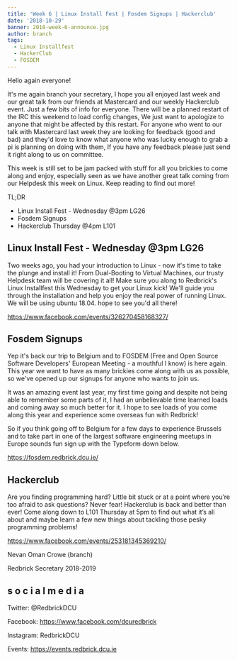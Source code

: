 ```yaml
---
title: 'Week 6 | Linux Install Fest | Fosdem Signups | Hackerclub'
date: '2018-10-29'
banner: 2018-week-6-announce.jpg
author: branch
tags:
  - Linux Installfest
  - HackerClub
  - FOSDEM
---
```


Hello again everyone!


It's me again branch your secretary, I hope you all enjoyed last week and our great talk from our friends at Mastercard and our weekly Hackerclub event. Just a few bits of info for everyone. There will be a planned restart of the IRC this weekend to load config changes, We just want to apologize to anyone that might be affected by this restart. For anyone who went to our talk with Mastercard last week they are looking for feedback (good and bad) and they'd love to know what anyone who was lucky enough to grab a pi is planning on doing with them, If you have any feedback please just send it right along to us on committee.

This week is still set to be jam packed with stuff for all you brickies to come along and enjoy, especially seen as we have another great talk coming from our Helpdesk this week on Linux. Keep reading to find out more!


TL;DR
- Linux Install Fest - Wednesday @3pm LG26
- Fosdem Signups
- Hackerclub Thursday @4pm L101


<!-- more -->

## Linux Install Fest - Wednesday @3pm LG26

Two weeks ago, you had your introduction to Linux - now it's time to take the plunge and install it!
From Dual-Booting to Virtual Machines, our trusty Helpdesk team will be covering it all! Make sure you along to Redbrick's Linux Installfest this Wednesday to get your Linux kick!
We'll guide you through the installation and help you enjoy the real power of running Linux. We will be using ubuntu 18.04. hope to see you'd all there!

https://www.facebook.com/events/326270458168327/


## Fosdem Signups

Yep it's back our trip to Belgium and to FOSDEM (Free and Open Source Software Developers' European Meeting - a mouthful I know) is here again. This year we want to have as many brickies come along with us as possible, so we've opened up our signups for anyone who wants to join us.

It was an amazing event last year, my first time going and despite not being able to remember some parts of it, I had an unbelievable time learned loads and coming away so much better for it. I hope to see loads of you come along this year and experience some overseas fun with Redbrick!


So if you think going off to Belgium for a few days to experience Brussels and to take part in one of the largest software engineering meetups in Europe sounds fun sign up with the Typeform down below.


https://fosdem.redbrick.dcu.ie/

## Hackerclub

Are you finding programming hard? Little bit stuck or at a point where you’re too afraid to ask questions? Never fear! Hackerclub is back and better than ever!
Come along down to L101 Thursday at 5pm to find out what it’s all about and maybe learn a few new things about tackling those pesky programming problems!

https://www.facebook.com/events/253181345369210/


Nevan Oman Crowe (branch)

Redbrick Secretary 2018-2019

## s o c i a l m e d i a

Twitter: @RedbrickDCU

Facebook: https://www.facebook.com/dcuredbrick

Instagram: RedbrickDCU

Events: https://events.redbrick.dcu.ie
